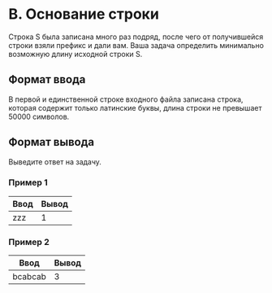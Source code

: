 # **B. Основание строки**

Строка S была записана много раз подряд, после чего от получившейся строки взяли префикс и дали вам. Ваша задача определить минимально возможную длину исходной строки S.
## **Формат ввода**

В первой и единственной строке входного файла записана строка, которая содержит только латинские буквы, длина строки не превышает 50000 символов.
## **Формат вывода**

Выведите ответ на задачу.
### **Пример 1**

| **Ввод** |**Вывод** |
| ------ | ------ |
|zzz|1|

### **Пример 2**

| **Ввод** |**Вывод** |
| ------ | ------ |
|bcabcab|3|
